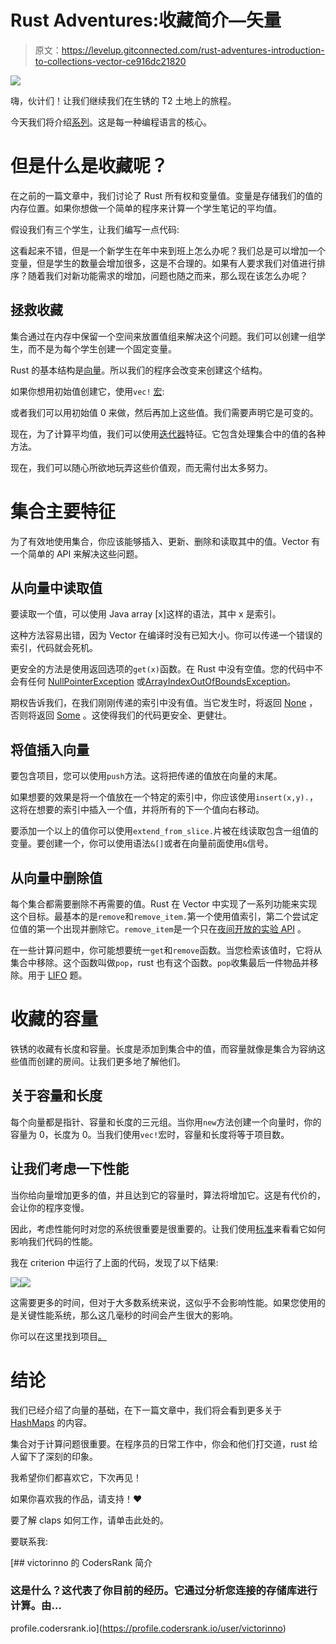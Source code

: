 # Rust Adventures:收藏简介—矢量

> 原文：<https://levelup.gitconnected.com/rust-adventures-introduction-to-collections-vector-ce916dc21820>

![](img/2b8403b5c6e11f4e2e3c65f63808d0bf.png)

嗨，伙计们！让我们继续我们在生锈的 T2 土地上的旅程。

今天我们将介绍[系列](https://en.wikipedia.org/wiki/Collection_%28abstract_data_type%29)。这是每一种编程语言的核心。

# 但是什么是收藏呢？

在之前的一篇文章中，我们讨论了 Rust 所有权和变量值。变量是存储我们的值的内存位置。如果你想做一个简单的程序来计算一个学生笔记的平均值。

假设我们有三个学生，让我们编写一点代码:

这看起来不错，但是一个新学生在年中来到班上怎么办呢？我们总是可以增加一个变量，但是学生的数量会增加很多，这是不合理的。如果有人要求我们对值进行排序？随着我们对新功能需求的增加，问题也随之而来，那么现在该怎么办呢？

## 拯救收藏

集合通过在内存中保留一个空间来放置值组来解决这个问题。我们可以创建一组学生，而不是为每个学生创建一个固定变量。

Rust 的基本结构是[向量](https://doc.rust-lang.org/std/vec/struct.Vec.html)。所以我们的程序会改变来创建这个结构。

如果你想用初始值创建它，使用`vec!` [宏](https://doc.rust-lang.org/1.7.0/book/macros.html):

或者我们可以用初始值 0 来做，然后再加上这些值。我们需要声明它是可变的。

现在，为了计算平均值，我们可以使用[迭代器](https://doc.rust-lang.org/std/iter/trait.Iterator.html)特征。它包含处理集合中的值的各种方法。

现在，我们可以随心所欲地玩弄这些价值观，而无需付出太多努力。

# 集合主要特征

为了有效地使用集合，你应该能够插入、更新、删除和读取其中的值。Vector 有一个简单的 API 来解决这些问题。

## 从向量中读取值

要读取一个值，可以使用 Java array [x]这样的语法，其中 x 是索引。

这种方法容易出错，因为 Vector 在编译时没有已知大小。你可以传递一个错误的索引，代码就会死机。

更安全的方法是使用返回选项的`get(x)`函数。在 Rust 中没有空值。您的代码中不会有任何 [NullPointerException](https://docs.oracle.com/javase/7/docs/api/java/lang/NullPointerException.html) 或[ArrayIndexOutOfBoundsException](https://docs.oracle.com/javase/7/docs/api/java/lang/ArrayIndexOutOfBoundsException.html)。

期权告诉我们，在我们刚刚传递的索引中没有值。当它发生时，将返回 [None](https://doc.rust-lang.org/std/option/enum.Option.html#variant.None) ，否则将返回 [Some](https://doc.rust-lang.org/std/option/enum.Option.html#variant.Some) 。这使得我们的代码更安全、更健壮。

## 将值插入向量

要包含项目，您可以使用`push`方法。这将把传递的值放在向量的末尾。

如果想要的效果是将一个值放在一个特定的索引中，你应该使用`insert(x,y).`，这将在想要的索引中插入一个值，并将所有的下一个值向右移动。

要添加一个以上的值你可以使用`extend_from_slice.`片被在线读取包含一组值的变量。要创建一个，你可以使用语法`&[]`或者在向量前面使用`&`信号。

## **从向量中删除值**

每个集合都需要删除不再需要的值。Rust 在 Vector 中实现了一系列功能来实现这个目标。最基本的是`remove`和`remove_item.`第一个使用值索引，第二个尝试定位值的第一个出现并删除它。`remove_item`是一个只在[夜间开放的实验 API](https://github.com/rust-lang/rust/issues/40062) 。

在一些计算问题中，你可能想要统一`get`和`remove`函数。当您检索该值时，它将从集合中移除。这个函数叫做`pop`，rust 也有这个函数。`pop`收集最后一件物品并移除。用于 [LIFO](https://pt.wikipedia.org/wiki/LIFO) 题。

# 收藏的容量

铁锈的收藏有长度和容量。长度是添加到集合中的值，而容量就像是集合为容纳这些值而创建的房间。让我们更多地了解他们。

## 关于容量和长度

每个向量都是指针、容量和长度的三元组。当你用`new`方法创建一个向量时，你的容量为 0，长度为 0。当我们使用`vec!`宏时，容量和长度将等于项目数。

## 让我们考虑一下性能

当你给向量增加更多的值，并且达到它的容量时，算法将增加它。这是有代价的，会让你的程序变慢。

因此，考虑性能何时对您的系统很重要是很重要的。让我们使用[标准](https://github.com/bheisler/criterion.rs)来看看它如何影响我们代码的性能。

我在 criterion 中运行了上面的代码，发现了以下结果:

![](img/48b7c41d2ce6f242128d4cdd1629e639.png)![](img/52462b166ac11494a84834b2d847bd5f.png)

这需要更多的时间，但对于大多数系统来说，这似乎不会影响性能。如果您使用的是关键性能系统，那么这几毫秒的时间会产生很大的影响。

你可以在这里找到项目[。](https://github.com/victorinno/rust_collection_example1)

# 结论

我们已经介绍了向量的基础，在下一篇文章中，我们将会看到更多关于 [HashMaps](https://doc.rust-lang.org/std/collections/struct.HashMap.html) 的内容。

集合对于计算问题很重要。在程序员的日常工作中，你会和他们打交道，rust 给人留下了深刻的印象。

我希望你们都喜欢它，下次再见！

如果你喜欢我的作品，请支持！♥

要了解 claps 如何工作，请单击此处的。

要联系我:

[](https://profile.codersrank.io/user/victorinno) [## victorinno 的 CodersRank 简介

### 这是什么？这代表了你目前的经历。它通过分析您连接的存储库进行计算。由…

profile.codersrank.io](https://profile.codersrank.io/user/victorinno)